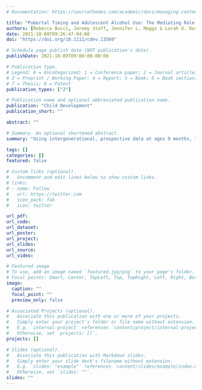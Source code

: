 ```yaml
---
# Documentation: https://sourcethemes.com/academic/docs/managing-content/

title: "Pubertal Timing and Adolescent Alcohol Use: The Mediating Role of Parental and Peer Influences"
authors: [Rebecca Bucci, Jeremy Staff, Jennifer L. Maggs & Lorah D. Dorn]
date: 2021-10-09T09:26:47-04:00
doi: "https://doi.org/10.1111/cdev.13569"

# Schedule page publish date (NOT publication's date).
publishDate: 2021-10-09T09:00:00-00:00

# Publication type.
# Legend: 0 = Uncategorized; 1 = Conference paper; 2 = Journal article;
# 3 = Preprint / Working Paper; 4 = Report; 5 = Book; 6 = Book section;
# 7 = Thesis; 8 = Patent
publication_types: ["2"]

# Publication name and optional abbreviated publication name.
publication: "Child Development"
publication_short: ""

abstract: ""

# Summary. An optional shortened abstract.
summary: "Using intergenerational, prospective data at ages 9 months, 7, 11, and 14 years from the nationally representative United Kingdom Millennium Cohort Study, this interdisciplinary study unpacks why 14-year-old adolescents with early perceived pubertal timing (PT) were more likely to drink alcohol (ever, frequent, and binge drinking) compared to those whose PT was on-time or late (5,757 girls, 5,799 boys; 80% White, 10% Asian, 3% Black, and 7% Other British). Parents allowed drinking among 22% (18%) of early PT girls (boys) compared to 11% of late PT adolescents; formal mediation models showed differences by PT in parent permissiveness and gains in alcohol-using friends primarily explained age 14 PT-drinking associations. Parental alcohol permissiveness should be a key prevention target for early PT adolescents."

tags: []
categories: []
featured: false

# Custom links (optional).
#   Uncomment and edit lines below to show custom links.
# links:
# - name: Follow
#   url: https://twitter.com
#   icon_pack: fab
#   icon: twitter

url_pdf:
url_code:
url_dataset:
url_poster:
url_project:
url_slides:
url_source:
url_video:

# Featured image
# To use, add an image named `featured.jpg/png` to your page's folder. 
# Focal points: Smart, Center, TopLeft, Top, TopRight, Left, Right, BottomLeft, Bottom, BottomRight.
image:
  caption: ""
  focal_point: ""
  preview_only: false

# Associated Projects (optional).
#   Associate this publication with one or more of your projects.
#   Simply enter your project's folder or file name without extension.
#   E.g. `internal-project` references `content/project/internal-project/index.md`.
#   Otherwise, set `projects: []`.
projects: []

# Slides (optional).
#   Associate this publication with Markdown slides.
#   Simply enter your slide deck's filename without extension.
#   E.g. `slides: "example"` references `content/slides/example/index.md`.
#   Otherwise, set `slides: ""`.
slides: ""
---
```

